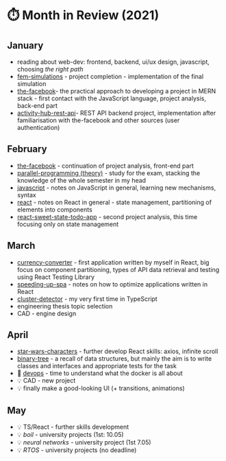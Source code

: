 # ⏱️ Month in Review (2021)

## January

- reading about web-dev: frontend, backend, ui/ux design, javascript, choosing *the right path*
- [fem-simulations](https://github.com/gregwell/fem-simulations) - project completion - implementation of the final simulation
- [the-facebook](https://github.com/gregwell/the-facebook)- the practical approach to developing a project in MERN stack - first contact with the JavaScript language, project analysis, back-end part
- [activity-hub-rest-api](https://github.com/gregwell/activity-hub-rest-api)- REST API backend project, implementation after familiarisation with the-facebook and other sources (user authentication)

## February

- [the-facebook](https://github.com/gregwell/the-facebook) - continuation of project analysis, front-end part
- [parallel-programming (theory)](https://github.com/gregwell/university-notes/blob/main/polish/parallel-programming/parallel-programming-theory.md) - study for the exam, stacking the knowledge of the whole semester in my head
- [javascript](https://github.com/gregwell/university-notes/blob/main/english/javascript/javascript.md) - notes on JavaScript in general, learning new mechanisms, syntax
- [react](https://github.com/gregwell/university-notes/blob/main/english/javascript/react.md) - notes on React in general - state management, partitioning of elements into components
- [react-sweet-state-todo-app](https://github.com/gregwell/react-sweet-state-todo-app) - second project analysis, this time focusing only on state management

## March

- [currency-converter](https://github.com/gregwell/currency-converter) - first application written by myself in React, big focus on component partitioning, types of API data retrieval and testing using React Testing Library
- [speeding-up-spa](https://github.com/gregwell/university-notes/blob/main/english/javascript/speeding-up-spa.md) - notes on how to optimize applications written in React
- [cluster-detector](https://github.com/gregwell/ts-playground/tree/main/cluster-detector) - my very first time in TypeScript
- engineering thesis topic selection
- CAD - engine design

## April

- [star-wars-characters](https://github.com/gregwell/star-wars-characters) - further develop React skills: axios, infinite scroll
- [binary-tree](https://github.com/gregwell/ts-playground/tree/main/binary-tree) - a recall of data structures, but mainly the aim is to write classes and interfaces and appropriate tests for the task
- 🚧 [devops](https://github.com/gregwell/university-notes/blob/main/english/devops/devops.md) - time to understand what the docker is all about
- 💡 CAD - new project
- 💡 finally make a good-looking UI (+ transitions, animations)

## May

- 💡 TS/React - further skills development
- 💡 *boil* - university projects (1st: 10.05)
- 💡 *neural networks -* university project (1st 7.05)
- 💡 *RTOS -* university projects (no deadline)